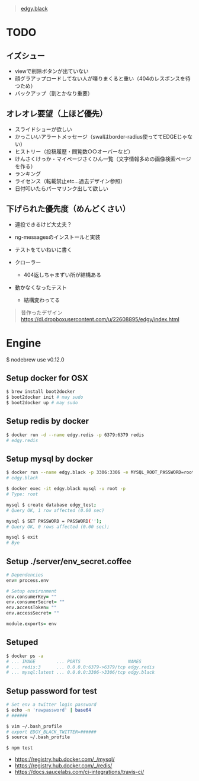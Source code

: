 > [edgy.black](http://edgy.black/)

# TODO
## イズシュー
* viewで削除ボタンが出ていない
* 顔グラアップロードしてない人が喋りまくると重い（404のレスポンスを待つため）
* バックアップ（割とかなり重要）

## オレオレ要望（上ほど優先）

* スライドショーが欲しい
* かっこいいアラートメッセージ（swalはborder-radius使っててEDGEじゃない）
* ヒストリー（投稿履歴・閲覧数○○オーバーなど）
* けんさくけっか・マイページさくひん一覧（文字情報多めの画像検索ページを作る）
* ランキング
* ライセンス（転載禁止etc…過去デザイン参照）
* 日付叩いたらパーマリンク出して欲しい

## 下げられた優先度（めんどくさい）
* 連投できるけど大丈夫？

* ng-messagesのインストールと実装
* テストをていねいに書く
* クローラー
  * 404返しちゃまずい所が結構ある
* 動かなくなったテスト
  * 結構変わってる

> 昔作ったデザイン
> https://dl.dropboxusercontent.com/u/22608895/edgy/index.html

# Engine
$ nodebrew use v0.12.0

## Setup docker for OSX
```bash
$ brew install boot2docker
$ boot2docker init # may sudo
$ boot2docker up # may sudo
```

## Setup redis by docker
```bash
$ docker run -d --name edgy.redis -p 6379:6379 redis
# edgy.redis
```

## Setup mysql by docker
```bash
$ docker run --name edgy.black -p 3306:3306 -e MYSQL_ROOT_PASSWORD=root -d mysql
# edgy.black

$ docker exec -it edgy.black mysql -u root -p
# Type: root

mysql $ create database edgy_test;
# Query OK, 1 row affected (0.00 sec)

mysql $ SET PASSWORD = PASSWORD('');
# Query OK, 0 rows affected (0.00 sec);

mysql $ exit
# Bye
```

## Setup ./server/env_secret.coffee
```coffee
# Dependencies
env= process.env

# Setup environment
env.consumerKey= ""
env.consumerSecret= ""
env.accessToken= ""
env.accessSecret= ""

module.exports= env
```

## Setuped
```bash
$ docker ps -a
# ... IMAGE        ... PORTS                  NAMES
# ... redis:3      ... 0.0.0.0:6379->6379/tcp edgy.redis
# ... mysql:latest ... 0.0.0.0:3306->3306/tcp edgy.black
```

## Setup password for test
```bash
# Set env a twitter login password
$ echo -n 'rawpassword' | base64
# ######

$ vim ~/.bash_profile
# export EDGY_BLACK_TWITTER=######
$ source ~/.bash_profile

$ npm test
```

>
  * https://registry.hub.docker.com/_/mysql/
  * https://registry.hub.docker.com/_/redis/
  * https://docs.saucelabs.com/ci-integrations/travis-ci/
